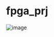 # fpga_prj

![image](https://github.com/user-attachments/assets/edca60bf-2bfe-4acc-930c-d39ff55d2320)
